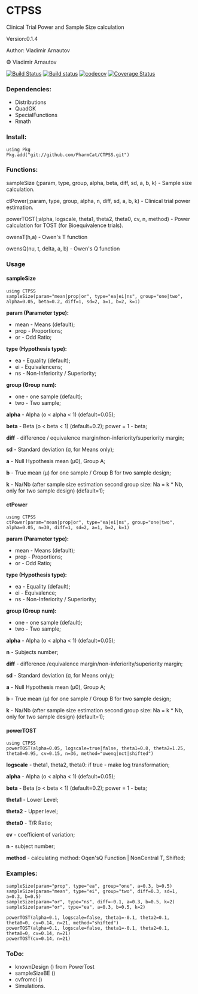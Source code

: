 # CTPSS
 Clinical Trial Power and Sample Size calculation


Version:0.1.4

Author: Vladimir Arnautov

&copy; Vladimir Arnautov

[![Build Status](https://travis-ci.com/PharmCat/CTPSS.svg?branch=master)](https://travis-ci.com/PharmCat/CTPSS)
[![Build status](https://ci.appveyor.com/api/projects/status/c7x06t501eqjvd6s?svg=true)](https://ci.appveyor.com/project/PharmCat/ctpss)
[![codecov](https://codecov.io/gh/PharmCat/CTPSS/branch/master/graph/badge.svg)](https://codecov.io/gh/PharmCat/CTPSS)
[![Coverage Status](https://coveralls.io/repos/github/PharmCat/CTPSS/badge.svg?branch=master)](https://coveralls.io/github/PharmCat/CTPSS?branch=master)
### Dependencies:

 - Distributions
 - QuadGK
 - SpecialFunctions
 - Rmath

### Install:
```
using Pkg
Pkg.add("git://github.com/PharmCat/CTPSS.git")
```

### Functions:

sampleSize (;param, type, group, alpha, beta, diff, sd, a, b, k) - Sample size calculation.

ctPower(;param, type, group, alpha, n, diff, sd, a, b, k) - Clinical trial power estimation.

powerTOST(;alpha, logscale, theta1, theta2, theta0, cv, n, method) - Power calculation for TOST (for Bioequivalence trials).

owensT(h,a) - Owen's T function

owensQ(nu, t, delta, a, b) - Owen's Q function


### Usage
#### sampleSize
```
using CTPSS
sampleSize(param="mean|prop|or", type="ea|ei|ns", group="one|two", alpha=0.05, beta=0.2, diff=1, sd=2, a=1, b=2, k=1)

```
**param (Parameter type):**
- mean - Means (default);
- prop - Proportions;
- or - Odd Ratio;

**type (Hypothesis type):**
- ea - Equality  (default);
- ei - Equivalencens;
- ns - Non-Inferiority / Superiority;

**group (Group num):**
- one - one sample  (default);
- two - Two sample;

**alpha** - Alpha (o < alpha < 1)  (default=0.05);

**beta** - Beta (o < beta < 1) (default=0.2); power = 1 - beta;

**diff** - difference / equivalence margin/non-inferiority/superiority margin;

**sd** - Standard deviation (σ, for Means only);

**a** - Null Hypothesis mean (μ0), Group A;

**b** - True mean (μ) for one sample / Group B for two sample design;

**k** - Na/Nb (after sample size estimation second group size: Na = k * Nb, only for two sample design) (default=1);

#### ctPower
```
using CTPSS
ctPower(param="mean|prop|or", type="ea|ei|ns", group="one|two", alpha=0.05, n=30, diff=1, sd=2, a=1, b=2, k=1)
```

**param (Parameter type):**
- mean - Means (default);
- prop - Proportions;
- or - Odd Ratio;

**type (Hypothesis type):**
- ea - Equality  (default);
- ei - Equivalence;
- ns - Non-Inferiority / Superiority;

**group (Group num):**
- one - one sample  (default);
- two - Two sample;

**alpha** - Alpha (o < alpha < 1)  (default=0.05);

**n** - Subjects number;

**diff** - difference /equivalence margin/non-inferiority/superiority margin;

**sd** - Standard deviation (σ, for Means only);

**a** - Null Hypothesis mean (μ0), Group A;

**b** - True mean (μ) for one sample / Group B for two sample design;

**k** - Na/Nb (after sample size estimation second group size: Na = k * Nb, only for two sample design) (default=1);

#### powerTOST

```
using CTPSS
powerTOST(alpha=0.05, logscale=true|false, theta1=0.8, theta2=1.25, theta0=0.95, cv=0.15, n=36, method="owenq|nct|shifted")
```
**logscale** - theta1, theta2, theta0: if true - make log transformation;

**alpha** - Alpha (o < alpha < 1)  (default=0.05);

**beta** - Beta (o < beta < 1) (default=0.2); power = 1 - beta;

**theta1** - Lower Level;

**theta2** - Upper level;

**theta0** - T/R Ratio;

**cv** - coefficient of variation;

**n** - subject number;

**method** - calculating method: Oqen'sQ Function | NonCentral T, Shifted;

### Examples:

```
sampleSize(param="prop", type="ea", group="one", a=0.3, b=0.5)
sampleSize(param="mean", type="ei", group="two", diff=0.3, sd=1, a=0.3, b=0.5)
sampleSize(param="or", type="ns", diff=-0.1, a=0.3, b=0.5, k=2)
sampleSize(param="or", type="ea", a=0.3, b=0.5, k=2)

powerTOST(alpha=0.1, logscale=false, theta1=-0.1, theta2=0.1, theta0=0, cv=0.14, n=21, method="shifted")
powerTOST(alpha=0.1, logscale=false, theta1=-0.1, theta2=0.1, theta0=0, cv=0.14, n=21)
powerTOST(cv=0.14, n=21)
```

### ToDo:

 
 - knownDesign () from PowerTost
 - sampleSizeBE ()
 - cvfromci ()
 - Simulations.
